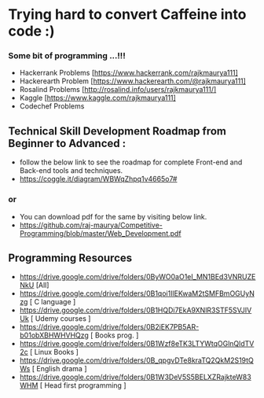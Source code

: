 Trying hard to convert Caffeine into code :)
=========================


### Some bit of programming ...!!!
 - Hackerrank Problems [https://www.hackerrank.com/rajkmaurya111]
 - Hackerearth Problem [https://www.hackerearth.com/@rajkmaurya111]
 - Rosalind Problems   [http://rosalind.info/users/rajkmaurya111/]
 - Kaggle [https://www.kaggle.com/rajkmaurya111]
 - Codechef Problems



## Technical Skill Development Roadmap from Beginner to Advanced :
 - follow the below link to see the roadmap for complete Front-end and Back-end tools and techniques.
 - https://coggle.it/diagram/WBWqZhpq1v4665o7#

### or
 - You can download pdf for the same by visiting below link.
 - https://github.com/raj-maurya/Competitive-Programming/blob/master/Web_Development.pdf
 
## Programming Resources
 - https://drive.google.com/drive/folders/0ByWO0aO1eI_MN1BEd3VNRUZENkU   [All]
 - https://drive.google.com/drive/folders/0B1qoi1IlEKwaM2tSMFBmOGUyNzg   [ C language ]
 - https://drive.google.com/drive/folders/0B1HQDi7EkA9XNlR3STF5SVJIVUk   [ Udemy courses ]
 - https://drive.google.com/drive/folders/0B2iEK7PB5AR-b01obXBHWHVHQzg   [ Books prog. ]
 - https://drive.google.com/drive/folders/0B1Wzf8eTK3LTYWtqOGlnQldTV2c   [ Linux Books ]
 - https://drive.google.com/drive/folders/0B_qpgvDTe8kraTQ2QkM2S19tQWs   [ English drama ]
 - https://drive.google.com/drive/folders/0B1W3DeV5S5BELXZRajkteW83WHM   [ Head first programming ]
